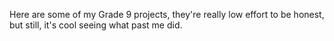 Here are some of my Grade 9 projects, they're really low effort to be honest, but still, it's cool seeing what past me did.
